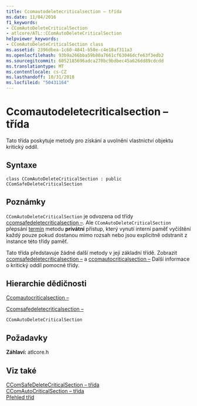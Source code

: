 ```yaml
---
title: Ccomautodeletecriticalsection – třída
ms.date: 11/04/2016
f1_keywords:
- CComAutoDeleteCriticalSection
- atlcore/ATL::CComAutoDeleteCriticalSection
helpviewer_keywords:
- CComAutoDeleteCriticalSection class
ms.assetid: 2396dbea-1c60-4841-b50e-c4e18af311a3
ms.openlocfilehash: 93b9a266bba59b80a7661cf63046dcfe63f3edb2
ms.sourcegitcommit: 6052185696adca270bc9bdbec45a626dd89cdcdd
ms.translationtype: MT
ms.contentlocale: cs-CZ
ms.lasthandoff: 10/31/2018
ms.locfileid: "50431164"
---
```

# <a name="ccomautodeletecriticalsection-class"></a>Ccomautodeletecriticalsection – třída

Tato třída poskytuje metody pro získání a uvolnění vlastnictví objektu kritický oddíl.

## <a name="syntax"></a>Syntaxe

```
class CComAutoDeleteCriticalSection : public CComSafeDeleteCriticalSection
```

## <a name="remarks"></a>Poznámky

`CComAutoDeleteCriticalSection` je odvozena od třídy [ccomsafedeletecriticalsection –](../../atl/reference/ccomsafedeletecriticalsection-class.md). Ale `CComAutoDeleteCriticalSection` přepsání [termín](ccomsafedeletecriticalsection-class.md#term) metodu **privátní** přístup, který vynutí interní paměť vyčištění každý pouze pokud dostanou mimo rozsah nebo jsou explicitně odstranit z instance této třídy paměť.

Tato třída představuje žádné další metody v její základní třídě. Zobrazit [ccomsafedeletecriticalsection –](../../atl/reference/ccomsafedeletecriticalsection-class.md) a [ccomautocriticalsection –](../../atl/reference/ccomcriticalsection-class.md) Další informace o kritický oddíl pomocné třídy.

## <a name="inheritance-hierarchy"></a>Hierarchie dědičnosti

[Ccomautocriticalsection –](../../atl/reference/ccomcriticalsection-class.md)

[Ccomsafedeletecriticalsection –](../../atl/reference/ccomsafedeletecriticalsection-class.md)

`CComAutoDeleteCriticalSection`

## <a name="requirements"></a>Požadavky

**Záhlaví:** atlcore.h

## <a name="see-also"></a>Viz také

[CComSafeDeleteCriticalSection – třída](../../atl/reference/ccomsafedeletecriticalsection-class.md)<br/>
[CComAutoCriticalSection – třída](../../atl/reference/ccomcriticalsection-class.md)<br/>
[Přehled tříd](../../atl/atl-class-overview.md)
